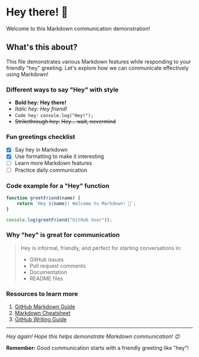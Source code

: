 # Hey there! 👋

Welcome to this Markdown communication demonstration!

## What's this about?

This file demonstrates various Markdown features while responding to your friendly "hey" greeting. Let's explore how we can communicate effectively using Markdown!

### Different ways to say "Hey" with style

- **Bold hey:** **Hey there!**
- *Italic hey:* *Hey friend!*
- `Code hey:` `console.log("Hey!");`
- ~~Strikethrough hey:~~ ~~Hey... wait, nevermind~~

### Fun greetings checklist

- [x] Say hey in Markdown
- [x] Use formatting to make it interesting
- [ ] Learn more Markdown features
- [ ] Practice daily communication

### Code example for a "Hey" function

```javascript
function greetFriend(name) {
    return `Hey ${name}! Welcome to Markdown! 🎉`;
}

console.log(greetFriend("GitHub User"));
```

### Why "hey" is great for communication

> Hey is informal, friendly, and perfect for starting conversations in:
> - GitHub issues
> - Pull request comments  
> - Documentation
> - README files

### Resources to learn more

1. [GitHub Markdown Guide](https://guides.github.com/features/mastering-markdown/)
2. [Markdown Cheatsheet](https://github.com/adam-p/markdown-here/wiki/Markdown-Cheatsheet)
3. [GitHub Writing Guide](https://docs.github.com/en/get-started/writing-on-github)

---

*Hey again! Hope this helps demonstrate Markdown communication! 😊*

**Remember:** Good communication starts with a friendly greeting like "hey"!